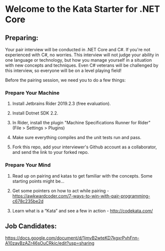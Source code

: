 # Welcome to the Kata Starter for .NET Core

## Preparing:
Your pair interview will be conducted in .NET Core and C#. If you're not experienced with C#, no worries. This interview will not judge your ability in one language or technology, but how you manage yourself in a situation with new concepts and techniques. Even C# veterans will be challenged by this interview, so everyone will be on a level playing field! 

Before the pairing session, we need you to do a few things:

### Prepare Your Machine

1) Install Jetbrains Rider 2019.2.3 (free evaluation).

2) Install Dotnet SDK 2.2.

3) In Rider, install the plugin "Machine Specifications Runner for Rider" (File > Settings > Plugins)

4) Make sure everything compiles and the unit tests run and pass.

5) Fork this repo, add your interviewer's Github account as a collaborator, and send the link to your forked repo.

### Prepare Your Mind

1) Read up on pairing and katas to get familiar with the concepts. Some starting points might be...

2) Get some pointers on how to act while pairing - https://awkwardcoder.com/7-ways-to-win-with-pair-programming-c678c235be2d

3) Learn what is a “Kata” and see a few in action - http://codekata.com/

## Job Candidates: 
https://docs.google.com/document/d/1jmvB2wteKD7kgxrPvhFnn-A10zayBzAZr46sOuCRkic/edit?usp=sharing
